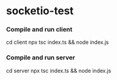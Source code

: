 # socketio-test
### Compile and run client
cd client
npx tsc index.ts && node index.js

### Compile and run server
cd server
npx tsc index.ts && node index.js
